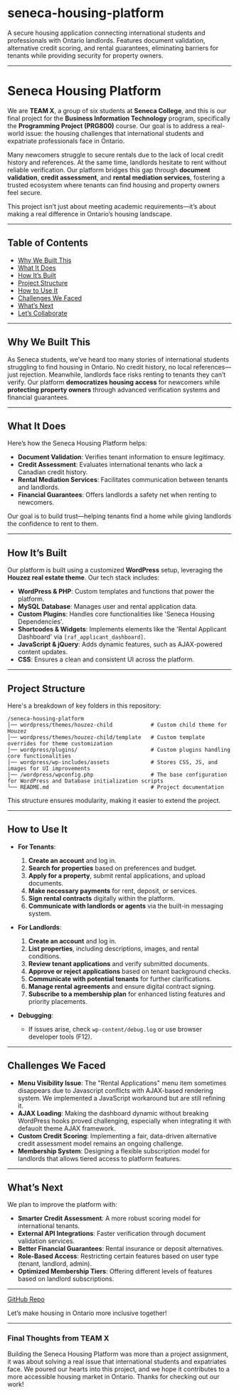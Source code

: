 # seneca-housing-platform
A secure housing application connecting international students and professionals with Ontario landlords. Features document validation, alternative credit scoring, and rental guarantees, eliminating barriers for tenants while providing security for property owners.

---

# Seneca Housing Platform

We are **TEAM X**, a group of six students at **Seneca College**, and this is our final project for the **Business Information Technology** program, specifically the **Programming Project (PRG800)** course. Our goal is to address a real-world issue: the housing challenges that international students and expatriate professionals face in Ontario.

Many newcomers struggle to secure rentals due to the lack of local credit history and references. At the same time, landlords hesitate to rent without reliable verification. Our platform bridges this gap through **document validation**, **credit assessment**, and **rental mediation services**, fostering a trusted ecosystem where tenants can find housing and property owners feel secure.

This project isn’t just about meeting academic requirements—it’s about making a real difference in Ontario’s housing landscape.

---

## Table of Contents
- [Why We Built This](#why-we-built-this)
- [What It Does](#what-it-does)
- [How It’s Built](#how-its-built)
- [Project Structure](#project-structure)
- [How to Use It](#how-to-use-it)
- [Challenges We Faced](#challenges-we-faced)
- [What’s Next](#whats-next)
- [Let’s Collaborate](#lets-collaborate)

---

## Why We Built This
As Seneca students, we’ve heard too many stories of international students struggling to find housing in Ontario. No credit history, no local references—just rejection. Meanwhile, landlords face risks renting to tenants they can’t verify. Our platform **democratizes housing access** for newcomers while **protecting property owners** through advanced verification systems and financial guarantees.

---

## What It Does
Here’s how the Seneca Housing Platform helps:
- **Document Validation**: Verifies tenant information to ensure legitimacy.
- **Credit Assessment**: Evaluates international tenants who lack a Canadian credit history.
- **Rental Mediation Services**: Facilitates communication between tenants and landlords.
- **Financial Guarantees**: Offers landlords a safety net when renting to newcomers.

Our goal is to build trust—helping tenants find a home while giving landlords the confidence to rent to them.

---

## How It’s Built
Our platform is built using a customized **WordPress** setup, leveraging the **Houzez real estate theme**. Our tech stack includes:
- **WordPress & PHP**: Custom templates and functions that power the platform.
- **MySQL Database**: Manages user and rental application data.
- **Custom Plugins**: Handles core functionalities like 'Seneca Housing Dependencies'.
- **Shortcodes & Widgets**: Implements elements like the 'Rental Applicant Dashboard' via `[raf_applicant_dashboard]`.
- **JavaScript & jQuery**: Adds dynamic features, such as AJAX-powered content updates.
- **CSS**: Ensures a clean and consistent UI across the platform.

---

## Project Structure
Here's a breakdown of key folders in this repository:
```
/seneca-housing-platform
│── wordpress/themes/houzez-child            # Custom child theme for Houzez
│── wordpress/themes/houzez-child/template   # Custom template overrides for theme customization
│── wordpress/plugins/                       # Custom plugins handling core functionalities
│── wordpress/wp-includes/assets             # Stores CSS, JS, and images for UI improvements
│── /wordpress/wpconfig.php                  # The base configuration for WordPress and Database initialization scripts 
└── README.md                                # Project documentation
```
This structure ensures modularity, making it easier to extend the project.

---

## How to Use It
- **For Tenants**:
  1. **Create an account** and log in.
  2. **Search for properties** based on preferences and budget.
  3. **Apply for a property**, submit rental applications, and upload documents.
  4. **Make necessary payments** for rent, deposit, or services.
  5. **Sign rental contracts** digitally within the platform.
  6. **Communicate with landlords or agents** via the built-in messaging system.

- **For Landlords**:
  1. **Create an account** and log in.
  2. **List properties**, including descriptions, images, and rental conditions.
  3. **Review tenant applications** and verify submitted documents.
  4. **Approve or reject applications** based on tenant background checks.
  5. **Communicate with potential tenants** for further clarifications.
  6. **Manage rental agreements** and ensure digital contract signing.
  7. **Subscribe to a membership plan** for enhanced listing features and priority placements.

- **Debugging**:
  - If issues arise, check `wp-content/debug.log` or use browser developer tools (F12).

---

## Challenges We Faced
- **Menu Visibility Issue**: The "Rental Applications" menu item sometimes disappears due to Javascript conflicts with AJAX-based rendering system. We implemented a JavaScript workaround but are still refining it.
- **AJAX Loading**: Making the dashboard dynamic without breaking WordPress hooks proved challenging, especially when integrating it with defauolt theme AJAX framework.
- **Custom Credit Scoring**: Implementing a fair, data-driven alternative credit assessment model remains an ongoing challenge.
- **Membership System**: Designing a flexible subscription model for landlords that allows tiered access to platform features.

---

## What’s Next
We plan to improve the platform with:
- **Smarter Credit Assessment**: A more robust scoring model for international tenants.
- **External API Integrations**: Faster verification through document validation services.
- **Better Financial Guarantees**: Rental insurance or deposit alternatives.
- **Role-Based Access**: Restricting certain features based on user type (tenant, landlord, admin).
- **Optimized Membership Tiers**: Offering different levels of features based on landlord subscriptions.

---

[GitHub Repo](https://github.com/nnilechie/seneca-housing-platform)  

Let’s make housing in Ontario more inclusive together!

---

### **Final Thoughts from TEAM X**
Building the Seneca Housing Platform was more than a project assignment, it was about solving a real issue that international students and expatriates face. We poured our hearts into this project, and we hope it contributes to a more accessible housing market in Ontario. Thanks for checking out our work!

